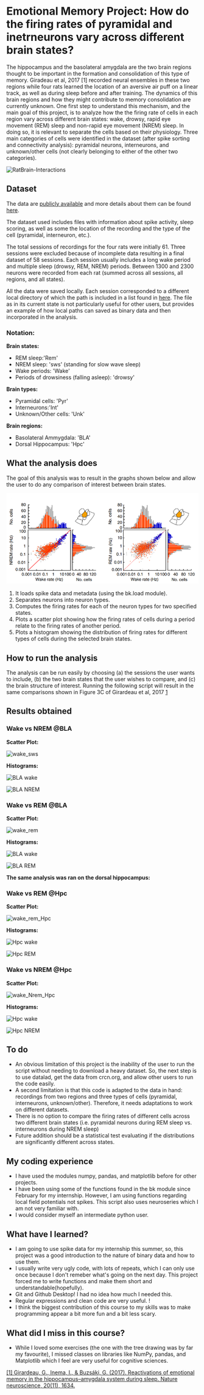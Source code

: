 # Emotional Memory Project: How do the firing rates of pyramidal and inetrneurons vary across different brain states?

The hippocampus and the basolateral amygdala are the two brain regions thought to be important in the formation and consolidation of this type of memory. Giradeau et al, 2017 [1] recorded neural ensembles in these two regions while four rats learned the location of an aversive air puff on a linear track, as well as during sleep before and after training. The dynamics of this brain regions and how they might contribute to memory consolidation are currently unknown. One first step to understand this mechanism, and the main goal of this project,  is to analyze how the the firing rate of cells in each region vary across different brain states: wake, drowsy, rapid eye movement (REM) sleep and non-rapid eye movement (NREM) sleep. In doing so, it is relevant to separate the cells based on their physiology. Three main categories of cells were identified in the dataset (after spike sorting and connectivity analysis): pyramidal neurons, interneurons, and unknown/other cells (not clearly belonging to either of the other two categories).

![RatBrain-Interactions](https://user-images.githubusercontent.com/54603452/118034569-69ed5980-b36a-11eb-8cea-de84dbf16b00.png)

## Dataset
The data are [publicly available](https://crcns.org/data-sets/hc/hc-14) and more details about them can be found [here](https://crcns.org/data-sets/hc/hc-14/about-hc-14).

The dataset used includes files with information about spike activity, sleep scoring, as well as some the location of the recording and the type of the cell (pyramidal, interneuron, etc.). 

The total sessions of recordings for the four rats were initially 61. Three sessions were excluded because of incomplete data resulting in a final dataset of 58 sessions. Each session usually includes a long wake period and multiple sleep (drowsy, REM, NREM) periods.
Between 1300 and 2300 neurons were recorded from each rat (summed across all sessions, all regions, and all states).
 
All the data were saved locally. Each session corresponded to a different local directory of which the path is included in a list found in [here](https://github.com/PLoizidou/PCBS_Emotional_Memory/blob/main/save_session_paths.py). The file as in its current state is not particularly useful for other users, but provides an example of how local paths can saved as binary data and then incorporated in the analysis.

### Notation:
**Brain states:**
- REM sleep:'Rem'
- NREM sleep: 'sws' (standing for slow wave sleep)
- Wake periods: 'Wake'
- Periods of drowsiness (falling asleep): 'drowsy'

**Brain types:**
- Pyramidal cells: 'Pyr'
- Interneurons:'Int'
- Unknown/Other cells: 'Unk'

**Brain regions:**
- Basolateral Ammygdala: 'BLA'
- Dorsal Hippocampus: 'Hpc'

## What the analysis does

The goal of this analysis was to result in the graphs shown below and allow the user to do any comparison of interest between brain states.

![alt text](https://github.com/PLoizidou/PCBS_Emotional_Memory/blob/main/Figures/GG2017.PNG)

1. It loads spike data and metadata (using the bk.load module).
2. Separates neurons into neuron types.
3. Computes the firing rates for each of the neuron types for two specified states.
4. Plots a scatter plot showing how the firing rates of cells during a period relate to the firing rates of another period.
5. Plots a histogram showing the distribution of firing rates for different types of cells during the selected brain states.
 
## How to run the analysis
The analysis can be run easily by choosing (a) the sessions the user wants to include, (b) the two brain states that the user wishes to compare, and (c) the brain structure of interest. 
Running the following script will result in the same comparisons shown in Figure 3C of Girardeau et al, 2017 [1](http://girardeaulab.org/wp-content/uploads/2018/08/Girardeau2017.pdf)

## Results obtained
### Wake vs NREM @BLA
**Scatter Plot:**

![wake_sws](https://user-images.githubusercontent.com/54603452/118032871-6d7fe100-b368-11eb-9774-7d33cd22dc25.png)

**Histograms:**

![BLA wake](https://user-images.githubusercontent.com/54603452/118034219-0531ff00-b36a-11eb-87d0-c927612a7519.png)

![BLA NREM](https://user-images.githubusercontent.com/54603452/118034226-095e1c80-b36a-11eb-867d-0cefdb34e3ee.png)

### Wake vs REM @BLA
**Scatter Plot:**

![wake_rem](https://user-images.githubusercontent.com/54603452/118034298-1f6bdd00-b36a-11eb-8c6b-2e6a623db7c1.png)

**Histograms:**

![BLA wake](https://user-images.githubusercontent.com/54603452/118034324-25fa5480-b36a-11eb-92fb-9a52fd487670.png)

![BLA REM](https://user-images.githubusercontent.com/54603452/118034342-28f54500-b36a-11eb-8dbf-78e3146114ba.png)

**The same analysis was ran on the dorsal hippocampus:**
### Wake vs REM @Hpc
**Scatter Plot:**

![wake_rem_Hpc](https://user-images.githubusercontent.com/54603452/118035539-9a81c300-b36b-11eb-94fc-c3145d4871ea.png)

**Histograms:**

![Hpc wake](https://user-images.githubusercontent.com/54603452/118035776-f8aea600-b36b-11eb-94e3-c92e902821da.png)

![Hpc REM](https://user-images.githubusercontent.com/54603452/118035782-f9dfd300-b36b-11eb-978d-2ff77d46f980.png)

### Wake vs NREM @Hpc
**Scatter Plot:**

![wake_Nrem_Hpc](https://user-images.githubusercontent.com/54603452/118035844-0f54fd00-b36c-11eb-926a-d669dca4b5b0.png)


**Histograms:**

![Hpc wake](https://user-images.githubusercontent.com/54603452/118035857-154ade00-b36c-11eb-9a0a-568fe8d34a09.png)

![Hpc NREM](https://user-images.githubusercontent.com/54603452/118035866-18de6500-b36c-11eb-8bbb-0bb9ecee2431.png)


## To do
- An obvious limitation of this project is the inability of the user to run the script without needing to download a heavy dataset. So, the next step is to use datalad, get the data from crcn.org, and allow other users to run the code easily. 
- A second limitation is that this code is adapted to the data in hand: recordings from two regions and three types of cells (pyramidal, interneurons, unknown/other). Therefore, it needs adaptations to work on different datasets.
- There is no option to compare the firing rates of different cells across two different brain states (i.e. pyramidal neurons during REM sleep vs. interneurons during NREM sleep)
- Future addition should be a statistical test evaluating if the distributions are significantly different across states.

## My coding experience
- I have used the modules numpy, pandas, and matplotlib before for other projects.
- I have been using some of the functions found in the bk module since February for my internship. However, I am using functions regarding local field potentials not spikes. This script also uses neuroseries which I am not very familiar with.
- I would consider myself an intermediate python user.

## What have I learned?
- I am going to use spike data for my internship this summer, so, this project was a good introduction to the nature of binary data and how to use them. 
- I usually write very ugly code, with lots of repeats, which I can only use once because I don't remeber what's going on the next day. This project forced me to write functions and make them short and understandable(hopefully).
- Git and Github Desktop! I had no idea how much I needed this.
- Regular expressions and clean code are very useful. !
- I think the biggest contribution of this course to my skills was to make programming appear a bit more fun and a bit less scary. 

## What did I miss in this course?
- While I loved some exercises (the one with the tree drawing was by far my favourite), I missed classes on libraries like NumPy, pandas, and Matplotlib which I feel are very useful for cognitive sciences.  


[[1] Girardeau, G., Inema, I., & Buzsáki, G. (2017). Reactivations of emotional memory in the hippocampus–amygdala system during sleep. Nature neuroscience, 20(11), 1634.](http://girardeaulab.org/wp-content/uploads/2018/08/Girardeau2017.pdf)

